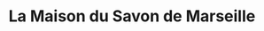 ---
title: "La Maison du Savon de Marseille"
url: /pau/la-maison-du-savon-de-marseille/
shop: beauté
---